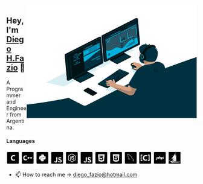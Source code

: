 <img align="right" alt="GIF" src="https://github.com/diegofazio/diegofazio/blob/main/img/code.gif?raw=true" width="450" height="300" />

## Hey, I'm [Diego H.Fazio](https://github.com/diegofazio/diegofazio) 👋 

A Programmer and Engineer from Argentina.

#### Languages
<img src='https://github.com/diegofazio/diegofazio/blob/main/img/c-sq.png' height='35'/> <img src='https://github.com/diegofazio/diegofazio/blob/main/img/cpp-sq.png' height='35' /> <img src='https://github.com/diegofazio/diegofazio/blob/main/img/python-sq.png' height='35'/> <img src='https://github.com/diegofazio/diegofazio/blob/main/img/js-sq.png' height='35'/> <img src='https://github.com/diegofazio/diegofazio/blob/main/img/node-sq.png' height='35'/>  <img src='https://github.com/diegofazio/diegofazio/blob/main/img/js-sq.png' height='35'/> <img src='https://github.com/diegofazio/diegofazio/blob/main/img/css3-sq.png' height='35'/>  <img src='https://github.com/diegofazio/diegofazio/blob/main/img/html5-sq.png' height='35'/> <img src='https://github.com/diegofazio/diegofazio/blob/main/img/mysql-sq.png' height='35'/> <img src='https://github.com/diegofazio/diegofazio/blob/main/img/objc-sq.png' height='35'/> <img src='https://github.com/diegofazio/diegofazio/blob/main/img/php-sq.png' height='35'/> <img src='https://github.com/diegofazio/diegofazio/blob/main/img/harbour.png' height='35'/>

- 📫 How to reach me -> diego_fazio@hotmail.com
